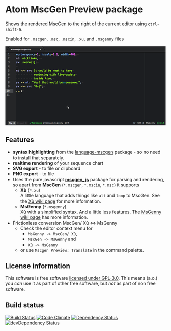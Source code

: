 # Atom MscGen Preview package

Shows the rendered MscGen to the right of the current editor using `ctrl-shift-G`.

Enabled for `.mscgen`, `.msc`, `.mscin`, `.xu`, and `.msgenny` files

![animated gif demoing live preview of a simple sequence chart](https://raw.githubusercontent.com/sverweij/atom-mscgen-preview/master/assets/atom-mscgen-preview.gif)

## Features
- **syntax highlighting** from the [language-mscgen](https://atom.io/packages/language-mscgen) package - so no need to install that separately.
- **realtime rendering** of your sequence chart
- **SVG export** - to file or clipboard
- **PNG export** - to file
- Uses the pure javascript **[mscgen_js](https://github.com/sverweij/mscgen_js)** package for parsing and rendering, so apart from **MscGen** (`*.mscgen`, `*.mscin`, `*.msc`) it supports
  - **Xù** (`*.xu`)    
    A little language that adds things like `alt` and `loop` to MscGen.
    See the [Xù wiki page](https://github.com/sverweij/mscgen_js/blob/master/wikum/xu.md)
    for more information.
  - **MsGenny** (`*.msgenny`)    
    Xù with a simplified syntax. And a little less features. The
    [MsGenny wiki page](https://github.com/sverweij/mscgen_js/blob/master/wikum/msgenny.md)
    has more information.
- Frictionless conversion MscGen/ Xù <=> MsGenny    
  - Check the editor context menu for
    - `MsGenny -> MscGen/ Xù`,
    - `MscGen -> MsGenny` and
    - `Xù -> MsGenny`
  - or use `Mscgen Preview: Translate` in the command palette.


## License information
This software is free software [licensed under GPL-3.0](LICENSE.md). This means (a.o.) you _can_ use
it as part of other free software, but _not_ as part of non free software.

## Build status
[![Build Status](https://travis-ci.org/sverweij/atom-mscgen-preview.svg?branch=master)](https://travis-ci.org/sverweij/atom-mscgen-preview)
[![Code Climate](https://codeclimate.com/github/sverweij/atom-mscgen-preview/badges/gpa.svg)](https://codeclimate.com/github/sverweij/atom-mscgen-preview)
[![Dependency Status](https://david-dm.org/sverweij/atom-mscgen-preview.svg)](https://david-dm.org/sverweij/atom-mscgen-preview)
[![devDependency Status](https://david-dm.org/sverweij/atom-mscgen-preview/dev-status.svg)](https://david-dm.org/sverweij/atom-mscgen-preview#info=devDependencies)
